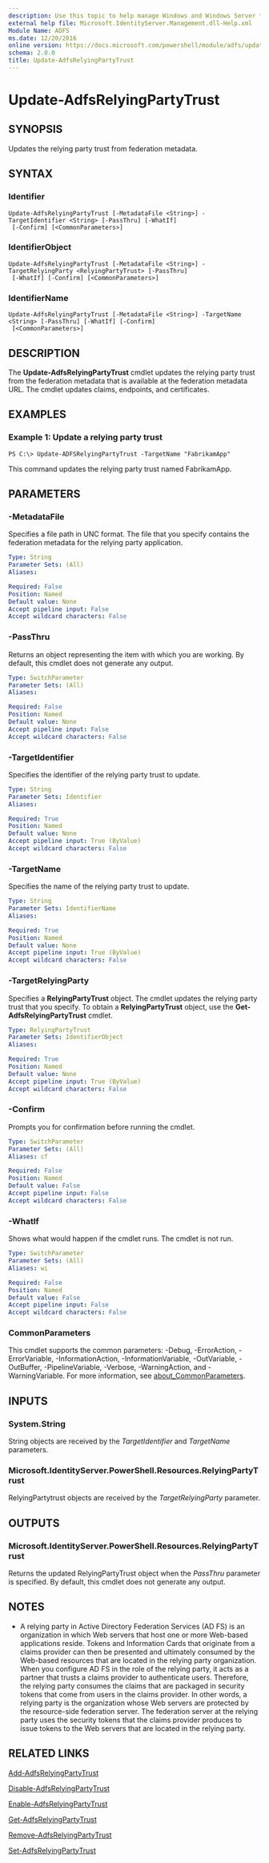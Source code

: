 ```yaml
---
description: Use this topic to help manage Windows and Windows Server technologies with Windows PowerShell.
external help file: Microsoft.IdentityServer.Management.dll-Help.xml
Module Name: ADFS
ms.date: 12/20/2016
online version: https://docs.microsoft.com/powershell/module/adfs/update-adfsrelyingpartytrust?view=windowsserver2022-ps&wt.mc_id=ps-gethelp
schema: 2.0.0
title: Update-AdfsRelyingPartyTrust
---
```


# Update-AdfsRelyingPartyTrust

## SYNOPSIS
Updates the relying party trust from federation metadata.

## SYNTAX

### Identifier
```
Update-AdfsRelyingPartyTrust [-MetadataFile <String>] -TargetIdentifier <String> [-PassThru] [-WhatIf]
 [-Confirm] [<CommonParameters>]
```

### IdentifierObject
```
Update-AdfsRelyingPartyTrust [-MetadataFile <String>] -TargetRelyingParty <RelyingPartyTrust> [-PassThru]
 [-WhatIf] [-Confirm] [<CommonParameters>]
```

### IdentifierName
```
Update-AdfsRelyingPartyTrust [-MetadataFile <String>] -TargetName <String> [-PassThru] [-WhatIf] [-Confirm]
 [<CommonParameters>]
```

## DESCRIPTION
The **Update-AdfsRelyingPartyTrust** cmdlet updates the relying party trust from the federation metadata that is available at the federation metadata URL.
The cmdlet updates claims, endpoints, and certificates.

## EXAMPLES

### Example 1: Update a relying party trust
```
PS C:\> Update-ADFSRelyingPartyTrust -TargetName "FabrikamApp"
```

This command updates the relying party trust named FabrikamApp.

## PARAMETERS

### -MetadataFile
Specifies a file path in UNC format.
The file that you specify contains the federation metadata for the relying party application.

```yaml
Type: String
Parameter Sets: (All)
Aliases: 

Required: False
Position: Named
Default value: None
Accept pipeline input: False
Accept wildcard characters: False
```

### -PassThru
Returns an object representing the item with which you are working.
By default, this cmdlet does not generate any output.

```yaml
Type: SwitchParameter
Parameter Sets: (All)
Aliases: 

Required: False
Position: Named
Default value: None
Accept pipeline input: False
Accept wildcard characters: False
```

### -TargetIdentifier
Specifies the identifier of the relying party trust to update.

```yaml
Type: String
Parameter Sets: Identifier
Aliases: 

Required: True
Position: Named
Default value: None
Accept pipeline input: True (ByValue)
Accept wildcard characters: False
```

### -TargetName
Specifies the name of the relying party trust to update.

```yaml
Type: String
Parameter Sets: IdentifierName
Aliases: 

Required: True
Position: Named
Default value: None
Accept pipeline input: True (ByValue)
Accept wildcard characters: False
```

### -TargetRelyingParty
Specifies a **RelyingPartyTrust** object.
The cmdlet updates the relying party trust that you specify.
To obtain a **RelyingPartyTrust** object, use the **Get-AdfsRelyingPartyTrust** cmdlet.

```yaml
Type: RelyingPartyTrust
Parameter Sets: IdentifierObject
Aliases: 

Required: True
Position: Named
Default value: None
Accept pipeline input: True (ByValue)
Accept wildcard characters: False
```

### -Confirm
Prompts you for confirmation before running the cmdlet.

```yaml
Type: SwitchParameter
Parameter Sets: (All)
Aliases: cf

Required: False
Position: Named
Default value: False
Accept pipeline input: False
Accept wildcard characters: False
```

### -WhatIf
Shows what would happen if the cmdlet runs.
The cmdlet is not run.

```yaml
Type: SwitchParameter
Parameter Sets: (All)
Aliases: wi

Required: False
Position: Named
Default value: False
Accept pipeline input: False
Accept wildcard characters: False
```

### CommonParameters
This cmdlet supports the common parameters: -Debug, -ErrorAction, -ErrorVariable, -InformationAction, -InformationVariable, -OutVariable, -OutBuffer, -PipelineVariable, -Verbose, -WarningAction, and -WarningVariable. For more information, see [about_CommonParameters](https://go.microsoft.com/fwlink/?LinkID=113216).

## INPUTS

### System.String

String objects are received by the *TargetIdentifier* and *TargetName* parameters.

### Microsoft.IdentityServer.PowerShell.Resources.RelyingPartyTrust

RelyingPartytrust objects are received by the *TargetRelyingParty* parameter.

## OUTPUTS

### Microsoft.IdentityServer.PowerShell.Resources.RelyingPartyTrust

Returns the updated RelyingPartyTrust object when the *PassThru* parameter is specified. By default, this cmdlet does not generate any output.

## NOTES
* A relying party in Active Directory Federation Services (AD FS) is an organization in which Web servers that host one or more Web-based applications reside. Tokens and Information Cards that originate from a claims provider can then be presented and ultimately consumed by the Web-based resources that are located in the relying party organization. When you configure AD FS in the role of the relying party, it acts as a partner that trusts a claims provider to authenticate users. Therefore, the relying party consumes the claims that are packaged in security tokens that come from users in the claims provider. In other words, a relying party is the organization whose Web servers are protected by the resource-side federation server. The federation server at the relying party uses the security tokens that the claims provider produces to issue tokens to the Web servers that are located in the relying party.

## RELATED LINKS

[Add-AdfsRelyingPartyTrust](./Add-AdfsRelyingPartyTrust.md)

[Disable-AdfsRelyingPartyTrust](./Disable-AdfsRelyingPartyTrust.md)

[Enable-AdfsRelyingPartyTrust](./Enable-AdfsRelyingPartyTrust.md)

[Get-AdfsRelyingPartyTrust](./Get-AdfsRelyingPartyTrust.md)

[Remove-AdfsRelyingPartyTrust](./Remove-AdfsRelyingPartyTrust.md)

[Set-AdfsRelyingPartyTrust](./Set-AdfsRelyingPartyTrust.md)

